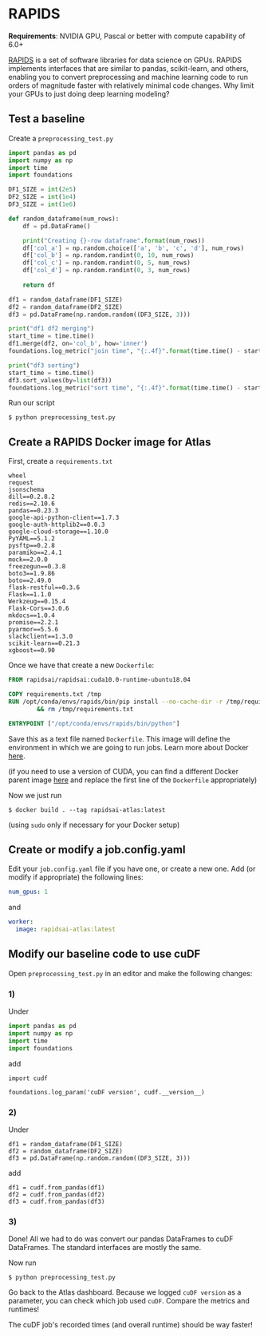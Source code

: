 # RAPIDS

**Requirements**: NVIDIA GPU, Pascal or better with compute capability of 6.0+

[RAPIDS](https://developer.nvidia.com/rapids) is a set of software libraries for data science on GPUs. RAPIDS implements interfaces that are similar to pandas, scikit-learn, and others, enabling you to convert preprocessing and machine learning code to run orders of magnitude faster with relatively minimal code changes. Why limit your GPUs to just doing deep learning modeling? 

## Test a baseline

Create a `preprocessing_test.py`

```python
import pandas as pd
import numpy as np
import time
import foundations

DF1_SIZE = int(2e5)
DF2_SIZE = int(1e4)
DF3_SIZE = int(1e6)

def random_dataframe(num_rows):
    df = pd.DataFrame()

    print("Creating {}-row dataframe".format(num_rows))
    df['col_a'] = np.random.choice(['a', 'b', 'c', 'd'], num_rows)
    df['col_b'] = np.random.randint(0, 10, num_rows)
    df['col_c'] = np.random.randint(0, 5, num_rows)
    df['col_d'] = np.random.randint(0, 3, num_rows)
        
    return df

df1 = random_dataframe(DF1_SIZE)
df2 = random_dataframe(DF2_SIZE)
df3 = pd.DataFrame(np.random.random((DF3_SIZE, 3)))

print("df1 df2 merging")
start_time = time.time()
df1.merge(df2, on='col_b', how='inner')
foundations.log_metric("join time", "{:.4f}".format(time.time() - start_time))

print("df3 sorting")
start_time = time.time()
df3.sort_values(by=list(df3))
foundations.log_metric("sort time", "{:.4f}".format(time.time() - start_time))
```

Run our script

```
$ python preprocessing_test.py 
```

## Create a RAPIDS Docker image for Atlas


First, create a `requirements.txt`

```
wheel
request
jsonschema
dill==0.2.8.2
redis==2.10.6
pandas==0.23.3
google-api-python-client==1.7.3
google-auth-httplib2==0.0.3
google-cloud-storage==1.10.0
PyYAML==5.1.2
pysftp==0.2.8
paramiko==2.4.1
mock==2.0.0
freezegun==0.3.8
boto3==1.9.86
boto==2.49.0
flask-restful==0.3.6
Flask==1.1.0
Werkzeug==0.15.4
Flask-Cors==3.0.6
mkdocs==1.0.4
promise==2.2.1
pyarmor==5.5.6
slackclient==1.3.0
scikit-learn==0.21.3
xgboost==0.90
```


Once we have that create a new `Dockerfile`:

```Dockerfile
FROM rapidsai/rapidsai:cuda10.0-runtime-ubuntu18.04

COPY requirements.txt /tmp
RUN /opt/conda/envs/rapids/bin/pip install --no-cache-dir -r /tmp/requirements.txt \
        && rm /tmp/requirements.txt

ENTRYPOINT ["/opt/conda/envs/rapids/bin/python"]
```

Save this as a text file named `Dockerfile`. This image will define the environment in which we are going to run jobs. Learn more about Docker [here](https://www.docker.com). 

(if you need to use a version of CUDA, you can find a different Docker parent image [here](https://rapids.ai/start.html) and replace the first line of the `Dockerfile` appropriately)


Now we just run

```
$ docker build . --tag rapidsai-atlas:latest
```

(using `sudo` only if necessary for your Docker setup)



## Create or modify a job.config.yaml

Edit your `job.config.yaml` file if you have one, or create a new one. Add (or modify if appropriate) the following lines:

```yaml
num_gpus: 1
```

and

```yaml
worker:
  image: rapidsai-atlas:latest
```

## Modify our baseline code to use cuDF

Open `preprocessing_test.py` in an editor and make the following changes:

### 1)
Under

```python
import pandas as pd
import numpy as np
import time
import foundations
```

add

```
import cudf

foundations.log_param('cuDF version', cudf.__version__)
```


### 2)

Under

```
df1 = random_dataframe(DF1_SIZE)
df2 = random_dataframe(DF2_SIZE)
df3 = pd.DataFrame(np.random.random((DF3_SIZE, 3)))
```

add

```
df1 = cudf.from_pandas(df1)
df2 = cudf.from_pandas(df2)
df3 = cudf.from_pandas(df3)
```

### 3) 
Done! All we had to do was convert our pandas DataFrames to cuDF DataFrames. The standard interfaces are mostly the same. 



Now run

```
$ python preprocessing_test.py
```

Go back to the Atlas dashboard. Because we logged `cuDF version` as a parameter, you can check which job used `cuDF`. Compare the metrics and runtimes! 

The cuDF job's recorded times (and overall runtime) should be way faster!

